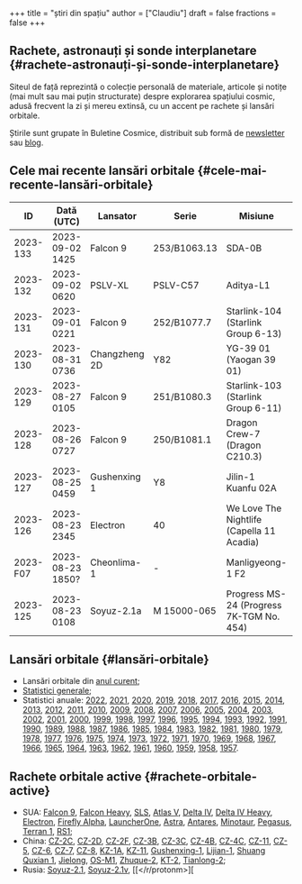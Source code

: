 +++
title = "știri din spațiu"
author = ["Claudiu"]
draft = false
fractions = false
+++

## Rachete, astronauți și sonde interplanetare {#rachete-astronauți-și-sonde-interplanetare}

Siteul de față reprezintă o colecție personală de materiale, articole și notițe (mai mult sau mai puțin structurate) despre explorarea spațiului cosmic, adusă frecvent la zi și mereu extinsă, cu un accent pe rachete și lansări orbitale.

Știrile sunt grupate în Buletine Cosmice, distribuit sub formă de [newsletter](https://buletin.parsec.ro/) sau [blog](https://buletin.parsec.ro/notes).


## Cele mai recente lansări orbitale {#cele-mai-recente-lansări-orbitale}

| ID       | Dată (UTC)       | Lansator      | Serie        | Misiune                                   | Centru      | TR | R |
|----------|------------------|---------------|--------------|-------------------------------------------|-------------|----|---|
| 2023-133 | 2023-09-02 1425  | Falcon 9      | 253/B1063.13 | SDA-0B                                    | VSFBS SLC4E | US | S |
| 2023-132 | 2023-09-02 0620  | PSLV-XL       | PSLV-C57     | Aditya-L1                                 | SHAR FLP    | IN | S |
| 2023-131 | 2023-09-01 0221  | Falcon 9      | 252/B1077.7  | Starlink-104 (Starlink Group 6-13)        | CC LC40     | US | S |
| 2023-130 | 2023-08-31 0736  | Changzheng 2D | Y82          | YG-39 01 (Yaogan 39 01)                   | XSC LC3     | CN | S |
| 2023-129 | 2023-08-27 0105  | Falcon 9      | 251/B1080.3  | Starlink-103 (Starlink Group 6-11)        | CC LC40     | US | S |
| 2023-128 | 2023-08-26 0727  | Falcon 9      | 250/B1081.1  | Dragon Crew-7 (Dragon C210.3)             | KSC LC39A   | US | S |
| 2023-127 | 2023-08-25 0459  | Gushenxing 1  | Y8           | Jilin-1 Kuanfu 02A                        | JQ LC43/95A | CN | S |
| 2023-126 | 2023-08-23 2345  | Electron      | 40           | We Love The Nightlife (Capella 11 Acadia) | MAHIA LC1B  | US | S |
| 2023-F07 | 2023-08-23 1850? | Cheonlima-1   | -            | Manligyeong-1 F2                          | SOHAE LC2   | KP | F |
| 2023-125 | 2023-08-23 0108  | Soyuz-2.1a    | M 15000-065  | Progress MS-24 (Progress 7K-TGM No. 454)  | GIK-5 LC31  | RU | S |


## Lansări orbitale {#lansări-orbitale}

-   Lansări orbitale din [anul curent](/y/2023);
-   [Statistici generale](/y/total);
-   Statistici anuale: [2022](/y/2022), [2021](/y/2021), [2020](/y/2020), [2019](/y/2019), [2018](/y/2018), [2017](/y/2017), [2016](/y/2016), [2015](/y/2015), [2014](/y/2014), [2013](/y/2013), [2012](/y/2012), [2011](/y/2011), [2010](/y/2010), [2009](/y/2009), [2008](/y/2008), [2007](/y/2007), [2006](/y/2006), [2005](/y/2005), [2004](/y/2004), [2003](/y/2003), [2002](/y/2002), [2001](/y/2001), [2000](/y/2000), [1999](/y/1999), [1998](/y/1998), [1997](/y/1997), [1996](/y/1996), [1995](/y/1995), [1994](/y/1994), [1993](/y/1993), [1992](/y/1992), [1991](/y/1991), [1990](/y/1990), [1989](/y/1989), [1988](/y/1988), [1987](/y/1987), [1986](/y/1986), [1985](/y/1985), [1984](/y/1984), [1983](/y/1983), [1982](/y/1982), [1981](/y/1981), [1980](/y/1980), [1979](/y/1979), [1978](/y/1978), [1977](/y/1977), [1976](/y/1976), [1975](/y/1975), [1974](/y/1974), [1973](/y/1973), [1972](/y/1972), [1971](/y/1971), [1970](/y/1970), [1969](/y/1969), [1968](/y/1968), [1967](/y/1967), [1966](/y/1966), [1965](/y/1965), [1964](/y/1964), [1963](/y/1963), [1962](/y/1962), [1961](/y/1961), [1960](/y/1960), [1959](/y/1959), [1958](/y/1958), [1957](/y/1957).


## Rachete orbitale active {#rachete-orbitale-active}

-   SUA: [Falcon 9](/r/falcon9), [Falcon Heavy](/r/falconh), [SLS](/r/sls), [Atlas V](/r/atlasv), [Delta IV](/r/delta4), [Delta IV Heavy](/r/delta4h), [Electron](/r/electron), [Firefly Alpha](/r/fireflya), [LauncherOne](/r/launcherone), [Astra](/r/astrarocket), [Antares](/r/antares), [Minotaur](/r/minotaur), [Pegasus](/r/pegasus), [Terran 1](/r/terran1), [RS1](/r/rs1);
-   China: [CZ-2C](/r/cz2c), [CZ-2D](/r/cz2d), [CZ-2F](/r/cz2f), [CZ-3B](/r/cz3b), [CZ-3C](/r/cz3c), [CZ-4B](/r/cz4b), [CZ-4C](/r/cz4c), [CZ-11](/r/cz11), [CZ-5](/r/cz5), [CZ-6](/r/cz6), [CZ-7](/r/cz7), [CZ-8](/r/cz8), [KZ-1A](/r/kz1a), [KZ-11](/r/kz11), [Gushenxing-1](/r/gushenxing1), [Lijian-1](/r/lijian1), [Shuang Quxian 1](/r/shuangquxian), [Jielong](/r/jielong), [OS-M1](/r/osm1), [Zhuque-2](/r/zhuque2), [KT-2](/r/kt2), [Tianlong-2](/r/tianlong2);
-   Rusia: [Soyuz-2.1](/r/soyuz21), [Soyuz-2.1v](/r/soyuz21v), [[</r/protonm>][
